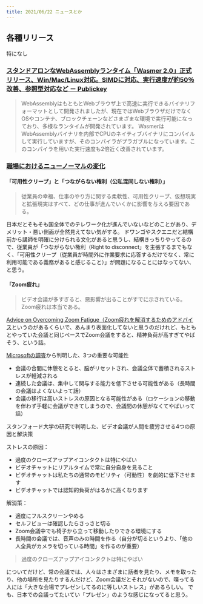 ```yaml
---
title: 2021/06/22 ニュースとか
---
```


## 各種リリース

特になし

### [スタンドアロンなWebAssemblyランタイム「Wasmer 2.0」正式リリース、Win/Mac/Linux対応。SIMDに対応、実行速度が約50％改善、参照型対応など － Publickey](https://www.publickey1.jp/blog/21/webassemblywasmer_20winmaclinuxsimd50.html)

> WebAssemblyはもともとWebブラウザ上で高速に実行できるバイナリフォーマットとして開発されましたが、現在ではWebブラウザだけでなくOSやコンテナ、ブロックチェーンなどさまざまな環境で実行可能になっており、多様なランタイムが開発されています。
> WasmerはWebAssemblyバイナリを内部でCPUのネイティブバイナリにコンパイルして実行していますが、そのコンパイラがプラガブルになっています。このコンパイラを用いた実行速度も2倍近く改善されています。

### [職場におけるニューノーマルの変化](https://www.infoq.com/jp/news/2021/06/variations-new-normal/?utm_campaign=infoq_content&utm_source=infoq&utm_medium=feed&utm_term=global)

#### 「可用性クリープ」と「つながらない権利（公私混同しない権利）」

> 従業員の幸福、仕事のやり方に関する柔軟性、可用性クリープ、仮想現実と拡張現実はすべて、どの仕事が進んでいくかに影響を与える要因である。

日本だとそもそも国全体でのテレワーク化が進んでいないなどのことがあり、デメリット・悪い側面が全然見えてない気がする。
ドワンゴやスクエニだと結構前から講師を明確に分けられる文化があると思うし、結構きっちりやってるので、従業員が「つながらない権利（Right to disconnect」を主張するまでもなく、「可用性クリープ（従業員が時間外に作業要求に応答するだけでなく、常に利用可能である義務があると感じること）」が問題になることにはなってない、と思う。

#### 「Zoom疲れ」

> ビデオ会議が多すぎると、悪影響が出ることがすでに示されている。Zoom疲れは本当である。

[Advice on Overcoming Zoom Fatigue（Zoom疲れを解消するためのアドバイス](https://www.infoq.com/news/2021/04/overcome-zoom-fatigue/)というのがあるくらいで、あんまり表面化してないと思うのだけれど、もともとやっていた会議と同じペースでZoom会議をすると、精神負荷が高すぎてやばそう、という話。

[Microsoftの調査](https://www.microsoft.com/en-us/worklab/work-trend-index/brain-research)から判明した、3つの重要な可能性

- 会議の合間に休憩をとると、脳がリセットされ、会議全体で蓄積されるストレスが軽減される 
- 連続した会議は、集中して関与する能力を低下させる可能性がある（長時間の会議はよくないよって話）
- 会議の移行は高いストレスの原因となる可能性がある（ロケーションの移動を伴わず手軽に会議ができてしまうので、会議間の休憩がなくてやばいって話）

スタンフォード大学の研究で判明した、ビデオ会議が人間を疲労させる4つの原因と解決策

ストレスの原因：

- 過度のクローズアップアイコンタクトは特にやばい
- ビデオチャットにリアルタイムで常に自分自身を見ること
- ビデオチャットは私たちの通常のモビリティ（可動性）を劇的に低下させます
- ビデオチャットでは認知的負荷がはるかに高くなります

解消策：

- 適度にフルスクリーンやめる
- セルフビューは確認したらさっさと切る
- Zoom会議中でも椅子から立って移動したりできる環境にする
- 長時間の会議では、音声のみの時間を作る（自分が切るというより、「他の人全員がカメラを切っている時間」を作るのが重要）


> 過度のクローズアップアイコンタクトは特にやばい

についてだけど、常の会議では、人々はさまざまに話者を見たり、メモを取ったり、他の場所を見たりするんだけど、Zoom会議だとそれがないので、喋ってる人には「大きな会場でプレゼンしてるのに等しいストレス」があるらしい。
でも、日本での会議ってたいてい「プレゼン」のような感じになってると思う。
